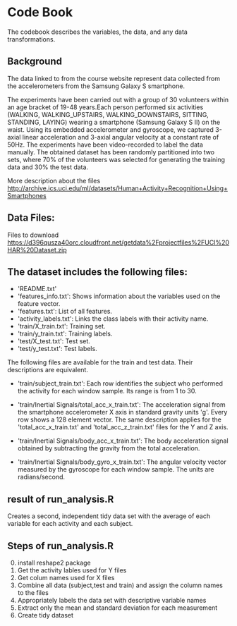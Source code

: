 # Code Book

The codebook describes the variables, the data, and any data transformations.
 
## Background
 The data linked to from the course website represent data collected from the accelerometers from the Samsung Galaxy S smartphone. 

 The experiments have been carried out with a group of 30 volunteers within an age bracket of 19-48 years.Each person performed six activities (WALKING, WALKING_UPSTAIRS, WALKING_DOWNSTAIRS, SITTING, STANDING, LAYING) wearing a smartphone (Samsung Galaxy S II) on the waist. Using its embedded accelerometer and gyroscope, we captured 3-axial linear acceleration and 3-axial angular velocity at a constant rate of 50Hz. The experiments have been video-recorded to label the data manually. The obtained dataset has been randomly partitioned into two sets, where 70% of the volunteers was selected for generating the training data and 30% the test data. 
 
More description about the files
http://archive.ics.uci.edu/ml/datasets/Human+Activity+Recognition+Using+Smartphones 


## Data Files:
Files to download
https://d396qusza40orc.cloudfront.net/getdata%2Fprojectfiles%2FUCI%20HAR%20Dataset.zip 

## The dataset includes the following files:
- 'README.txt'
- 'features_info.txt': Shows information about the variables used on the feature vector.
- 'features.txt': List of all features.
- 'activity_labels.txt': Links the class labels with their activity name.
- 'train/X_train.txt': Training set.
- 'train/y_train.txt': Training labels.
- 'test/X_test.txt': Test set.
- 'test/y_test.txt': Test labels.

The following files are available for the train and test data. Their descriptions are equivalent. 

- 'train/subject_train.txt': Each row identifies the subject who performed the activity for each window sample. Its range is from 1 to 30. 

- 'train/Inertial Signals/total_acc_x_train.txt': The acceleration signal from the smartphone accelerometer X axis in standard gravity units 'g'. Every row shows a 128 element vector. The same description applies for the 'total_acc_x_train.txt' and 'total_acc_z_train.txt' files for the Y and Z axis. 

- 'train/Inertial Signals/body_acc_x_train.txt': The body acceleration signal obtained by subtracting the gravity from the total acceleration. 

- 'train/Inertial Signals/body_gyro_x_train.txt': The angular velocity vector measured by the gyroscope for each window sample. The units are radians/second. 


##  result of run_analysis.R 
Creates a second, independent tidy data set with the average of each variable for each activity and each subject.

## Steps of run_analysis.R
0. install reshape2 package
1. Get the activity lables used for Y files
2. Get colum names used for X files
3. Combine all data (subject,test and train) and assign the column names to the files
4. Appropriately labels the data set with descriptive variable names
5. Extract only the mean and standard deviation for each measurement
6. Create tidy dataset

